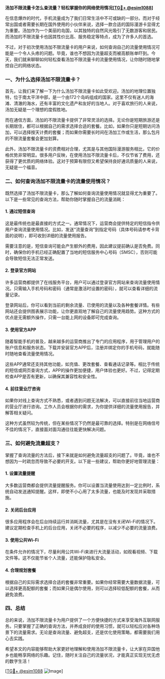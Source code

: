 **汤加不限流量卡怎么查流量？轻松掌握你的网络使用情况[[TG💪+ @esim1088](https://t.me/s/esim1088)]**

在信息爆炸的时代，手机流量成为了我们日常生活中不可或缺的一部分。而对于经常出国或者需要长期在国外使用的小伙伴来说，选择一款合适的国际漫游卡显得尤为重要。汤加作为一个美丽的岛国，以其独特的自然风光吸引了无数游客和居民。而汤加的不限流量卡也因其性价比高、服务稳定等特点，成为了许多人的首选。

不过，对于初次使用汤加不限流量卡的用户来说，如何查询自己的流量使用情况可能是一个令人头疼的问题。毕竟，谁也不想因为流量超支而被高额账单吓到。今天，我们就来聊聊如何轻松查看汤加不限流量卡的流量使用情况，让你随时随地掌控自己的网络状态。

### **一、为什么选择汤加不限流量卡？**

首先，让我们来了解一下为什么汤加不限流量卡如此受欢迎。汤加的地理位置独特，位于南太平洋中部，是一个由172个岛屿组成的国家。这里不仅有迷人的海滩、清澈的海水，还有丰富的文化遗产和友好的当地人。对于喜欢旅行的人来说，汤加无疑是一个理想的度假胜地。

而在通信方面，汤加的不限流量卡提供了非常灵活的选择。无论你是短期旅游还是长期居住，都可以根据自己的需求选择合适的套餐。比如，如果你只是短期访问汤加，可以选择按天计费的套餐；而如果你需要长时间在汤加工作或生活，那么包月的不限流量套餐会更加划算。

此外，汤加不限流量卡的资费相对合理，尤其是与其他国际漫游服务相比，它的价格优势非常明显。很多用户反映，在使用汤加不限流量卡后，不仅节省了费用，还获得了更优质的网络体验。这对于预算有限但又希望保持良好通讯质量的人来说，无疑是一个福音。

### **二、如何查询汤加不限流量卡的流量使用情况？**

既然选择了汤加不限流量卡，那么了解如何查询流量使用情况就显得尤为重要了。以下是一些常见的查询方法，帮助你随时掌握自己的流量消耗：

#### **1. 通过短信查询**
这是最传统也是最直接的方式之一。通常情况下，运营商会提供特定的短信指令供用户查询流量使用情况。比如，发送“流量查询”到指定号码（具体号码请参考卡背面的说明），即可收到详细的流量使用报告。

需要注意的是，短信查询可能会产生额外的费用，因此建议提前确认是否免费。同时，确保你的手机已经正确配置了当地的短信服务中心号码（SMSC），否则可能会导致短信无法正常发送。

#### **2. 登录官方网站**
许多运营商都提供了在线服务平台，用户可以通过登录官方网站来查询流量使用情况。只需输入手机号码和密码（通常是激活时设置的密码），就可以查看详细的流量记录。

登录网站后，你可以看到当前的剩余流量、已使用的流量以及各种套餐详情。有些网站还会提供图表展示功能，让你更直观地了解自己的流量使用趋势。这种方式的优点是无需额外操作，只需一台能上网的设备即可完成查询。

#### **3. 使用官方APP**
随着智能手机的普及，越来越多的运营商推出了专门的应用程序，用于管理用户的账户信息和服务状态。下载并安装官方APP后，注册并绑定你的手机号码，就能随时随地查看流量使用情况。

这些APP通常还支持其他功能，如充值、更改套餐、查看通话记录等。相比于传统的短信或网页查询方式，APP的操作更加便捷，用户体验也更好。不过，记得定期检查APP是否有更新，以确保其兼容性和安全性。

#### **4. 前往营业厅咨询**
如果你对线上查询方式不熟悉，或者遇到问题无法解决，可以直接前往当地运营商的营业厅进行咨询。工作人员会根据你的需求，为你提供详细的流量使用报告，并解答相关疑问。

这种方式虽然较为传统，但在某些情况下仍然是最可靠的选择。特别是在网络信号不佳的情况下，直接面对面沟通往往能更快解决问题。

### **三、如何避免流量超支？**

掌握了查询流量的方法后，接下来就是如何避免流量超支的问题了。毕竟，谁也不想因为一时疏忽而导致不必要的开支。以下是一些建议，帮助你更好地管理流量：

#### **1. 设置流量提醒**
大多数运营商都会提供流量提醒服务。你可以设置当流量使用达到一定比例时，系统自动发送通知提醒。这样，即使不小心用了太多流量，也能及时发现并采取措施。

#### **2. 关闭后台应用**
很多应用程序会在后台持续运行并消耗流量，尤其是在没有关闭Wi-Fi的情况下。建议定期检查手机上的后台应用，关闭不必要的程序，以减少不必要的流量浪费。

#### **3. 使用公共Wi-Fi**
在条件允许的情况下，尽量利用公共Wi-Fi来进行大流量活动，如观看视频、下载文件等。这不仅能节省个人流量，还能保护隐私安全。

#### **4. 合理规划套餐**
根据自己的实际需求选择合适的套餐非常重要。如果你经常需要大量数据流量，可以选择更高配额的套餐；而如果只是偶尔使用，则可以选择较低配额的套餐，从而避免浪费。

### **四、总结**

总的来说，汤加不限流量卡为用户提供了一个方便快捷的方式来享受海外互联网服务。只要掌握了正确的查询方法，并养成良好的使用习惯，就可以轻松应对各种场景下的流量需求。无论是查询流量、避免超支，还是优化使用策略，都需要我们用心去实践。

希望本文的内容能够帮助大家更好地理解和使用汤加不限流量卡，让大家在异国他乡也能畅享网络的乐趣。记住，随时关注自己的流量状况，才能真正实现无忧无虑的数字生活！

[[TG💪+ @esim1088](https://t.me/s/esim1088) ![Image](https://i.postimg.cc/4NQfJmqS/Snipaste-2025-05-13-00-14-12.png)]